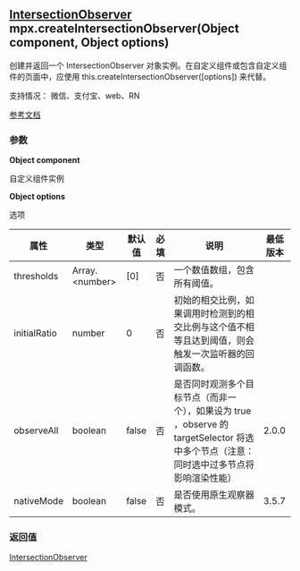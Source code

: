 ## [IntersectionObserver](https://developers.weixin.qq.com/miniprogram/dev/api/wxml/IntersectionObserver.html) mpx.createIntersectionObserver(Object component, Object options)

创建并返回一个 IntersectionObserver 对象实例。在自定义组件或包含自定义组件的页面中，应使用 this.createIntersectionObserver([options]) 来代替。

支持情况： 微信、支付宝、web、RN

[参考文档](https://developers.weixin.qq.com/miniprogram/dev/api/wxml/wx.createIntersectionObserver.html)

### 参数

**Object component**

自定义组件实例

**Object options**

选项

| 属性         | 类型    | 默认值 | 必填 | 说明                                                                                                   | 最低版本 |
| ------------ | ------- | ------ | ---- | ------------------------------------------------------------------------------------------------------ | -------- |
| thresholds   | Array.&lt;number&gt;   | [0]    | 否   | 一个数值数组，包含所有阈值。                                                                           |          |
| initialRatio | number  | 0      | 否   | 初始的相交比例，如果调用时检测到的相交比例与这个值不相等且达到阈值，则会触发一次监听器的回调函数。     |          |
| observeAll   | boolean | false  | 否   | 是否同时观测多个目标节点（而非一个），如果设为 true ，observe 的 targetSelector 将选中多个节点（注意：同时选中过多节点将影响渲染性能） | 2.0.0    |
| nativeMode   | boolean | false  | 否   | 是否使用原生观察器模式。                                                                              | 3.5.7    |

### 返回值
[IntersectionObserver](https://developers.weixin.qq.com/miniprogram/dev/api/wxml/IntersectionObserver.html)